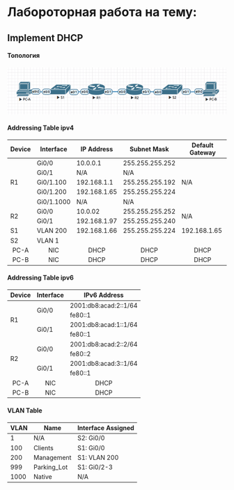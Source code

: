 # Лабороторная работа на тему:  
## Implement DHCP  
#### Топология  

![](./images/topology.png) 

#### Addressing Table ipv4

<table>
    <thead>
        <tr>
            <th>Device</th>
            <th>Interface</th>
            <th>IP Address</th>
            <th>Subnet Mask</th>
            <th>Default Gateway</th>
        </tr>
    </thead>
    <tbody>
        <tr>
			      <td rowspan=5 align="left">R1</td>
			      <td align="left">Gi0/0</td>
			      <td align="left">10.0.0.1</td>
			      <td align="left">255.255.255.252</td>
            <td rowspan=5 align="left">N/A</td>
        </tr>
        <tr>
			      <td align="left">Gi0/1</td>
			      <td align="left">N/A</td>
			      <td align="left">N/A</td>
        </tr>
	    	<tr>
			      <td align="left">Gi0/1.100	</td>
			      <td align="left">192.168.1.1 </td>
			      <td align="left">255.255.255.192 </td>
        </tr>
      	<tr>
			      <td align="left">Gi0/1.200	</td>
			      <td align="left">192.168.1.65 </td>
			      <td align="left">255.255.255.224 </td>
        </tr>
	    	<tr>
			      <td align="left">Gi0/1.1000	</td>
			      <td align="left">N/A</td>
			      <td align="left">N/A</td>
        </tr>
        <tr>
			      <td rowspan=2 align="left">R2</td>
		      	<td align="left">Gi0/0</td>
		      	<td align="left">10.0.02</td>
			      <td align="left">255.255.255.252</td>
            <td rowspan=2 align="left">N/A</td>
        </tr>
      	<tr>
			      <td align="left">Gi0/1</td>
			      <td align="left">192.168.1.97 </td>
			      <td align="left">255.255.255.240 </td>
        </tr>
        <tr>
			      <td align="left">S1</td>
	      		<td align="left">VLAN 200</td>
	      		<td align="left">192.168.1.66 </td>
		      	<td align="left">255.255.255.224 </td>
            <td align="left">192.168.1.65 </td>
        </tr>
        <tr>
			      <td align="left">S2</td>
	      		<td align="left">VLAN 1</td>
	      		<td align="left"> </td>
		      	<td align="left"> </td>
            <td align="left"> </td>
        </tr>
        <tr>
		      	<td align="center">PC-A</td>
	      		<td align="center">NIC</td>
	      		<td align="center">DHCP</td>
	      		<td align="center">DHCP</td>
            <td align="center">DHCP</td>
        </tr>
        <tr>
      			<td align="center">PC-B</td>
      			<td align="center">NIC</td>
      			<td align="center">DHCP</td>
      			<td align="center">DHCP</td>
            <td align="center">DHCP</td>
        </tr>
    </tbody>
</table>

#### Addressing Table ipv6

<table>
    <thead>
        <tr>
            <th>Device</th>
            <th>Interface</th>
            <th>IPv6 Address</th>
        </tr>
    </thead>
    <tbody>
        <tr>
		<td rowspan=4 align="left">R1</td>
		<td rowspan=2 align="left">Gi0/0</td>
		<td align="left">2001:db8:acad:2::1/64</td>
        </tr>
        <tr>
		<td align="left">fe80::1</td>	
	</tr>
        <tr>
		<td rowspan=2 align="left">Gi0/1</td>
		<td align="left">2001:db8:acad:1::1/64</td>
        </tr>
        <tr>
		<td align="left">fe80::1</td>	
	</tr>
        <tr>
		<td rowspan=4 align="left">R2</td>
		<td rowspan=2 align="left">Gi0/0</td>
		<td align="left">2001:db8:acad:2::2/64</td>
        </tr>
        <tr>
		<td align="left">fe80::2</td>	
	</tr>
        <tr>
		<td rowspan=2 align="left">Gi0/1</td>
		<td align="left">2001:db8:acad:3::1/64</td>
        </tr>
        <tr>
		<td align="left">fe80::1</td>	
	</tr>
	<tr>	    
 		<td align="center">PC-A</td>
	      	<td align="center">NIC</td>
	      	<td align="center">DHCP</td>
        </tr>
        <tr>
      		<td align="center">PC-B</td>
      		<td align="center">NIC</td>
      		<td align="center">DHCP</td>
        </tr>
    </tbody>
</table>

#### VLAN Table

<table>
    <thead>
        <tr>
            <th>VLAN</th>
            <th>Name</th>
            <th>Interface Assigned</th>
        </tr>
    </thead>
    <tbody>
        <tr>
		<td align="left">1</td>
		<td align="left">N/A</td>
		<td align="left">S2: Gi0/0</td>
        </tr>
        <tr>
		<td align="left">100</td>
		<td align="left">Clients</td>
		<td align="left">S1: Gi0/0</td>
        </tr>
        <tr>
		<td align="left">200</td>
		<td align="left">Management</td>
		<td align="left">S1: VLAN 200 </td>
        </tr>
        <tr>
		<td align="left">999</td>
		<td align="left">Parking_Lot</td>
		<td align="left">S1: Gi0/2-3</td>
        </tr>
        <tr>
		<td align="left">1000</td>
		<td align="left">Native</td>
		<td align="left">N/A</td>
        </tr>
    </tbody>
</table>